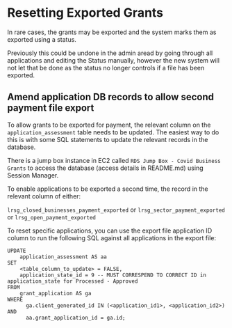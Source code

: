 # Resetting Exported Grants

In rare cases, the grants may be exported and the system marks them as exported using a status.

Previously this could be undone in the admin aread by going through all applications and editing the Status manually, however the new system will not let that be done as the status no longer controls if a file has been exported.

## Amend application DB records to allow second payment file export

To allow grants to be exported for payment, the relevant column on the `application_assessment` table needs to be updated. The easiest way to do this is with some SQL statements to update the relevant records in the database.

There is a jump box instance in EC2 called `RDS Jump Box - Covid Business Grants` to access the database (access details in README.md) using Session Manager.

To enable applications to be exported a second time, the record in the relevant column of either:

`lrsg_closed_businesses_payment_exported` or
`lrsg_sector_payment_exported` or
`lrsg_open_payment_exported`

To reset specific applications, you can use the export file application ID column to run the following SQL against all applications in the export file:

```
UPDATE
    application_assessment AS aa
SET
    <table_column_to_update> = FALSE,
    application_state_id = 9 -- MUST CORRESPEND TO CORRECT ID in application_state for Processed - Approved
FROM
    grant_application AS ga
WHERE
	  ga.client_generated_id IN (<application_id1>, <application_id2>)
AND
	  aa.grant_application_id = ga.id;
```
